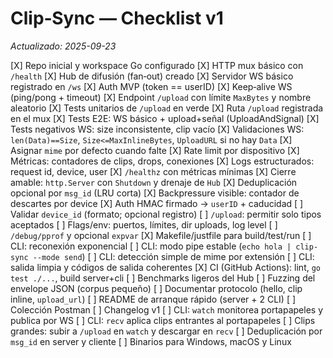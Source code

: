 # Clip‑Sync — Checklist v1

*Actualizado: 2025-09-23*

[X] Repo inicial y workspace Go configurado
[X] HTTP mux básico con `/health`
[X] Hub de difusión (fan‑out) creado
[X] Servidor WS básico registrado en `/ws`
[X] Auth MVP (token == userID)
[X] Keep‑alive WS (ping/pong + timeout)
[X] Endpoint `/upload` con límite `MaxBytes` y nombre aleatorio
[X] Tests unitarios de `/upload` en verde
[X] Ruta `/upload` registrada en el mux
[X] Tests E2E: WS básico + upload+señal (UploadAndSignal)
[X] Tests negativos WS: size inconsistente, clip vacío
[X] Validaciones WS: `len(Data)==Size`, `Size<=MaxInlineBytes`, `UploadURL` si no hay `Data`
[X] Asignar `mime` por defecto cuando falte
[X] Rate limit por dispositivo
[X] Métricas: contadores de clips, drops, conexiones
[X] Logs estructurados: request id, device, user
[X] `/healthz` con métricas mínimas
[X] Cierre amable: `http.Server` con `Shutdown` y drenaje de `Hub`
[X] Deduplicación opcional por `msg_id` (LRU corta)
[X] Backpressure visible: contador de descartes por device
[X] Auth HMAC firmado → `userID` + caducidad
[ ] Validar `device_id` (formato; opcional registro)
[ ] `/upload`: permitir solo tipos aceptados
[ ] Flags/env: puertos, límites, dir uploads, log level
[ ] `/debug/pprof` y opcional `expvar`
[X] Makefile/justfile para build/test/run
[ ] CLI: reconexión exponencial
[ ] CLI: modo pipe estable (`echo hola | clip-sync --mode send`)
[ ] CLI: detección simple de mime por extensión
[ ] CLI: salida limpia y códigos de salida coherentes
[X] CI (GitHub Actions): lint, `go test ./...`, build server+cli
[ ] Benchmarks ligeros del Hub
[ ] Fuzzing del envelope JSON (corpus pequeño)
[ ] Documentar protocolo (hello, clip inline, `upload_url`)
[ ] README de arranque rápido (server + 2 CLI)
[ ] Colección Postman
[ ] Changelog v1
[ ] CLI: `watch` monitorea portapapeles y publica por WS
[ ] CLI: `recv` aplica clips entrantes al portapapeles
[ ] Clips grandes: subir a `/upload` en `watch` y descargar en `recv`
[ ] Deduplicación por `msg_id` en server y cliente
[ ] Binarios para Windows, macOS y Linux
